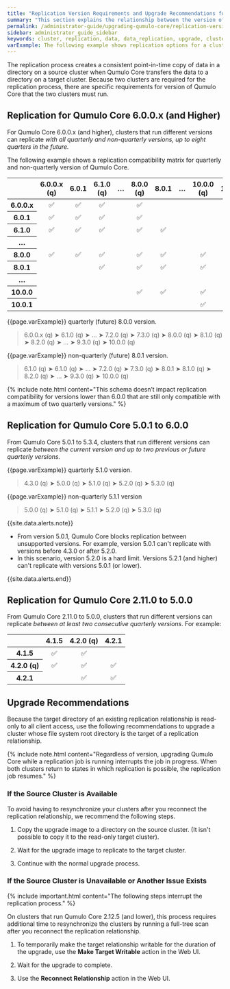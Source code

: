 ```yaml
---
title: "Replication Version Requirements and Upgrade Recommendations for Qumulo Core"
summary: "This section explains the relationship between the version of Qumulo Core that a cluster runs and data replication between it and other clusters. It also gives recommendations for upgrading Qumulo Core in relation to data replication tasks."
permalink: /administrator-guide/upgrading-qumulo-core/replication-version-requirements-upgrade-recommendations.html
sidebar: administrator_guide_sidebar
keywords: cluster, replication, data, data_replication, upgrade, cluster_upgrade
varExample: The following example shows replication options for a cluster running the 
---
```


The replication process creates a consistent point-in-time copy of data in a directory on a source cluster when Qumulo Core transfers the data to a directory on a target cluster. Because two clusters are required for the replication process, there are specific requirements for version of Qumulo Core that the two clusters must run.

## Replication for Qumulo Core 6.0.0.x (and Higher)
For Qumulo Core 6.0.0.x (and higher), clusters that run different versions can replicate _with all quarterly and non-quarterly versions, up to eight quarters in the future._

The following example shows a replication compatibility matrix for quarterly and non-quarterly version of Qumulo Core.

<table>
<thead>
  <tr>
    <th style="text-align:center;width:12.85%;"></th>
    <th style="text-align:center;width:12.85%;">6.0.0.x (q)</th>
    <th style="text-align:center;width:12.85%;">6.0.1</th>
    <th style="text-align:center;width:12.85%;">6.1.0 (q)</th>
    <th style="text-align:center;width:5%;">&hellip;</th>
    <th style="text-align:center;width:12.85%;">8.0.0 (q)</th>
    <th style="text-align:center;width:12.85%;">8.0.1</th>
    <th style="text-align:center;width:5%;">&hellip;</th>
    <th style="text-align:center;width:12.85%;">10.0.0 (q)</th>
    <th style="text-align:center;width:12.85%;">10.0.1</th>
  </tr>
</thead>
<tbody>
  <tr>
    <th style="text-align:center">6.0.0.x</th>
    <td style="text-align:center"><span class="emoji">✅</span></td>
    <td style="text-align:center"><span class="emoji">✅</span></td>
    <td style="text-align:center"><span class="emoji">✅</span></td>
    <td style="text-align:center"></td>
    <td style="text-align:center"><span class="emoji">✅</span></td>
    <td style="text-align:center"></td>
    <td style="text-align:center"></td>
    <td style="text-align:center"></td>
    <td style="text-align:center"></td>
  </tr>
  <tr>
    <th style="text-align:center">6.0.1</th>
    <td style="text-align:center"><span class="emoji">✅</span></td>
    <td style="text-align:center"><span class="emoji">✅</span></td>
    <td style="text-align:center"><span class="emoji">✅</span></td>
    <td style="text-align:center"></td>
    <td style="text-align:center"><span class="emoji">✅</span></td>
    <td style="text-align:center"></td>
    <td style="text-align:center"></td>
    <td style="text-align:center"></td>
    <td style="text-align:center"></td>
  </tr>
  <tr>
    <th style="text-align:center">6.1.0</th>
    <td style="text-align:center"><span class="emoji">✅</span></td>
    <td style="text-align:center"><span class="emoji">✅</span></td>
    <td style="text-align:center"><span class="emoji">✅</span></td>
    <td style="text-align:center"></td>
    <td style="text-align:center"><span class="emoji">✅</span></td>
    <td style="text-align:center"><span class="emoji">✅</span></td>
    <td style="text-align:center"></td>
    <td style="text-align:center"></td>
    <td style="text-align:center"></td>
  </tr>
  <tr>
    <th style="text-align:center">&hellip;</th>
    <td style="text-align:center"></td>
    <td style="text-align:center"></td>
    <td style="text-align:center"></td>
    <td style="text-align:center"></td>
    <td style="text-align:center"></td>
    <td style="text-align:center"></td>
    <td style="text-align:center"></td>
    <td style="text-align:center"></td>
    <td style="text-align:center"></td>
  </tr>
  <tr>
    <th style="text-align:center">8.0.0</th>
    <td style="text-align:center"><span class="emoji">✅</span></td>
    <td style="text-align:center"><span class="emoji">✅</span></td>
    <td style="text-align:center"><span class="emoji">✅</span></td>
    <td style="text-align:center"></td>
    <td style="text-align:center"><span class="emoji">✅</span></td>
    <td style="text-align:center"><span class="emoji">✅</span></td>
    <td style="text-align:center"></td>
    <td style="text-align:center"><span class="emoji">✅</span></td>
    <td style="text-align:center"></td>
  </tr>
  <tr>
    <th style="text-align:center">8.0.1</th>
    <td style="text-align:center"></td>
    <td style="text-align:center"></td>
    <td style="text-align:center"><span class="emoji">✅</span></td>
    <td style="text-align:center"></td>
    <td style="text-align:center"><span class="emoji">✅</span></td>
    <td style="text-align:center"><span class="emoji">✅</span></td>
    <td style="text-align:center"></td>
    <td style="text-align:center"><span class="emoji">✅</span></td>
    <td style="text-align:center"></td>
  </tr>
  <tr>
    <th style="text-align:center">&hellip;</th>
    <td style="text-align:center"></td>
    <td style="text-align:center"></td>
    <td style="text-align:center"></td>
    <td style="text-align:center"></td>
    <td style="text-align:center"></td>
    <td style="text-align:center"></td>
    <td style="text-align:center"></td>
    <td style="text-align:center"></td>
    <td style="text-align:center"></td>
  </tr>
  <tr>
    <th style="text-align:center">10.0.0</th>
    <td style="text-align:center"></td>
    <td style="text-align:center"></td>
    <td style="text-align:center"></td>
    <td style="text-align:center"></td>
    <td style="text-align:center"><span class="emoji">✅</span></td>
    <td style="text-align:center"><span class="emoji">✅</span></td>
    <td style="text-align:center"></td>
    <td style="text-align:center"><span class="emoji">✅</span></td>
    <td style="text-align:center"><span class="emoji">✅</span></td>
  </tr>
  <tr>
    <th style="text-align:center">10.0.1</th>
    <td style="text-align:center"></td>
    <td style="text-align:center"></td>
    <td style="text-align:center"></td>
    <td style="text-align:center"></td>
    <td style="text-align:center"></td>
    <td style="text-align:center"></td>
    <td style="text-align:center"></td>
    <td style="text-align:center"><span class="emoji">✅</span></td>
    <td style="text-align:center"><span class="emoji">✅</span></td>
  </tr>
</tbody>
</table>

{{page.varExample}} quarterly (future) 8.0.0 version.

<blockquote> 6.0.0.x (q) <span class="thick-arrow-left">&#10148;</span> 6.1.0 (q) <span class="thick-arrow-left">&#10148;</span> &hellip; <span class="thick-arrow-left">&#10148;</span> 7.2.0 (q) <span class="thick-arrow-left">&#10148;</span> 7.3.0 (q) <span class="thick-arrow-left">&#10148;</span><span class="highlight-version"> 8.0.0 (q) </span><span class="thick-arrow-right">&#10148;</span>  8.1.0 (q) <span class="thick-arrow-right">&#10148;</span> 8.2.0 (q) <span class="thick-arrow-right">&#10148;</span> &hellip; <span class="thick-arrow-right">&#10148;</span> 9.3.0 (q) <span class="thick-arrow-right">&#10148;</span> 10.0.0 (q) </blockquote>

{{page.varExample}} non-quarterly (future) 8.0.1 version.

<blockquote> 6.1.0 (q) <span class="thick-arrow-left">&#10148;</span> 6.1.0 (q) <span class="thick-arrow-left">&#10148;</span> &hellip; <span class="thick-arrow-left">&#10148;</span> 7.2.0 (q) <span class="thick-arrow-left">&#10148;</span> 7.3.0 (q) <span class="thick-arrow-left">&#10148;</span><span class="highlight-version"> 8.0.1 </span><span class="thick-arrow-right">&#10148;</span>  8.1.0 (q) <span class="thick-arrow-right">&#10148;</span>  8.2.0 (q) <span class="thick-arrow-right">&#10148;</span> &hellip; <span class="thick-arrow-right">&#10148;</span> 9.3.0 (q) <span class="thick-arrow-right">&#10148;</span> 10.0.0 (q) </blockquote>

{% include note.html content="This schema doesn’t impact replication compatibility for versions lower than 6.0.0 that are still only compatible with a maximum of two quarterly versions." %}

## Replication for Qumulo Core 5.0.1 to 6.0.0
From Qumulo Core 5.0.1 to 5.3.4, clusters that run different versions can replicate _between the current version and up to two previous or future quarterly versions._

{{page.varExample}} quarterly 5.1.0 version.

<blockquote>4.3.0 (q) <span class="thick-arrow-left">&#10148;</span> 5.0.0 (q) <span class="thick-arrow-left">&#10148;</span><span class="highlight-version"> 5.1.0 (q) </span><span class="thick-arrow-right">&#10148;</span> 5.2.0 (q) <span class="thick-arrow-right">&#10148;</span> 5.3.0 (q)</blockquote>

{{page.varExample}} non-quarterly 5.1.1 version

<blockquote>5.0.0 (q) <span class="thick-arrow-left">&#10148;</span> 5.1.0 (q) <span class="thick-arrow-left">&#10148;</span><span class="highlight-version"> 5.1.1 </span><span class="thick-arrow-right">&#10148;</span> 5.2.0 (q) <span class="thick-arrow-right">&#10148;</span> 5.3.0 (q)</blockquote>

{{site.data.alerts.note}}
<ul>
  <li>From version 5.0.1, Qumulo Core blocks replication between unsupported versions. For example, version 5.0.1 can't replicate with versions before 4.3.0 or after 5.2.0.</li>
  <li>In this scenario, version 5.2.0 is a hard limit. Versions 5.2.1 (and higher) can't replicate with versions 5.0.1 (or lower).</li>
</ul>
{{site.data.alerts.end}}

## Replication for Qumulo Core 2.11.0 to 5.0.0
From Qumulo Core 2.11.0 to 5.0.0, clusters that run different versions can replicate _between at least two consecutive quarterly versions_. For example:

<table>
<thead>
  <tr>
    <th></th>
    <th>4.1.5</th>
    <th>4.2.0 (q)</th>
    <th>4.2.1</th>
  </tr>
</thead>
<tbody>
  <tr>
    <th>4.1.5</th>
    <td style="text-align:center;"><span class="emoji"><span class="emoji">✅</span></span></td>
    <td style="text-align:center;"><span class="emoji"><span class="emoji">✅</span></span></td>
    <td></td>
  </tr>
  <tr>
    <th>4.2.0 (q)</th>
    <td style="text-align:center;"><span class="emoji"><span class="emoji">✅</span></span></td>
    <td style="text-align:center;"><span class="emoji"><span class="emoji">✅</span></span></td>
    <td style="text-align:center;"><span class="emoji"><span class="emoji">✅</span></span></td>
  </tr>
  <tr>
    <th>4.2.1</th>
    <td></td>
    <td style="text-align:center;"><span class="emoji"><span class="emoji">✅</span></span></td>
    <td style="text-align:center;"><span class="emoji"><span class="emoji">✅</span></span></td>
  </tr>
</tbody>
</table>

## Upgrade Recommendations
Because the target directory of an existing replication relationship is read-only to all client access, use the following recommendations to upgrade a cluster whose file system root directory is the target of a replication relationship.

{% include note.html content="Regardless of version, upgrading Qumulo Core while a replication job is running interrupts the job in progress. When both clusters return to states in which replication is possible, the replication job resumes." %}

### If the Source Cluster is Available
To avoid having to resynchronize your clusters after you reconnect the replication relationship, we recommend the following steps.

1. Copy the upgrade image to a directory on the source cluster. (It isn't possible to copy it to the read-only target cluster).

1. Wait for the upgrade image to replicate to the target cluster.

1. Continue with the normal upgrade process.

### If the Source Cluster is Unavailable or Another Issue Exists
{% include important.html content="The following steps interrupt the replication process." %}

On clusters that run Qumulo Core 2.12.5 (and lower), this process requires additional time to resynchronize the clusters by running a full-tree scan after you reconnect the replication relationship.

1. To temporarily make the target relationship writable for the duration of the upgrade, use the **Make Target Writable** action in the Web UI.
   
1. Wait for the upgrade to complete.
   
1. Use the **Reconnect Relationship** action in the Web UI.
